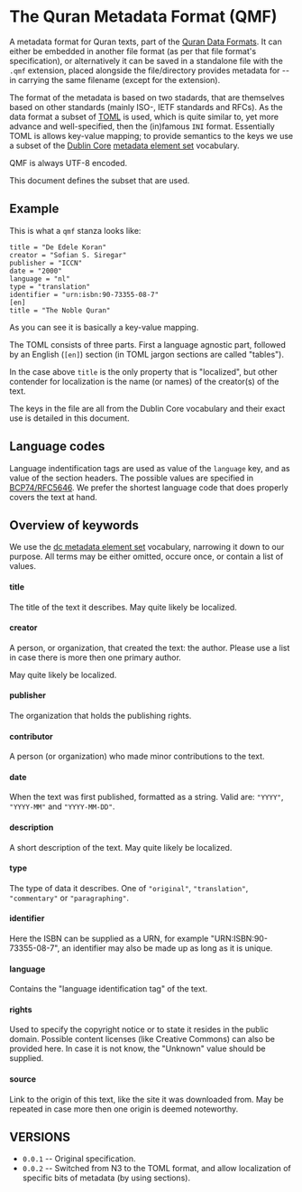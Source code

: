 # The Quran Metadata Format (QMF)

A metadata format for Quran texts, part of the [Quran Data Formats](https://github.com/oqc/qdf).
It can either be embedded in another file format (as per that file format's
specification), or alternatively it can be saved in a standalone file with the `.qmf` extension,
placed alongside the file/directory provides metadata for --
in carrying the same filename (except for the extension).

The format of the metadata is based on two stadards, that are themselves based on
other standards (mainly ISO-, IETF standards and RFCs).  As the data format
a subset of [TOML](https://github.com/toml-lang/toml) is used, which is quite similar to, yet
more advance and well-specified, then the (in)famous `INI` format.
Essentially TOML is allows key-value mapping; to provide semantics to the keys
we use a subset of the [Dublin Core](http://en.wikipedia.org/wiki/dublin_core)
[metadata element set](http://dublincore.org/documents/dces) vocabulary.

QMF is always UTF-8 encoded.

This document defines the subset that are used.



## Example

This is what a `qmf` stanza looks like:

    title = "De Edele Koran"
    creator = "Sofian S. Siregar"
    publisher = "ICCN"
    date = "2000"
    language = "nl"
    type = "translation"
    identifier = "urn:isbn:90-73355-08-7"
    [en]
    title = "The Noble Quran"

As you can see it is basically a key-value mapping.

The TOML consists of three parts.  First a language agnostic part, followed by
an English (`[en]`) section (in TOML jargon sections are called "tables").

In the case above `title` is the only property that is "localized", but other
contender for localization is the name (or names) of the creator(s) of the text.

The keys in the file are all from the Dublin Core vocabulary and their exact use is
detailed in this document.


## Language codes

Language indentification tags are used as value of the `language` key, and as value of the section
headers.  The possible values are specified in [BCP74/RFC5646](http://tools.ietf.org/html/rfc5646).
We prefer the shortest language code that does properly covers the text at hand.


## Overview of keywords

We use the [dc metadata element set](http://dublincore.org/documents/dces)
vocabulary, narrowing it down to our purpose.
All terms may be either omitted, occure once, or contain a list of values.

#### title

The title of the text it describes.  May quite likely be localized.

#### creator

A person, or organization, that created the text: the author.  Please
use a list in case there is more then one primary author.

May quite likely be localized.

#### publisher

The organization that holds the publishing rights.

#### contributor

A person (or organization) who made minor contributions to the text.

#### date

When the text was first published, formatted as a string.
Valid are: `"YYYY"`, `"YYYY-MM"` and `"YYYY-MM-DD"`.

#### description

A short description of the text.  May quite likely be localized.

#### type

The type of data it describes.
One of `"original"`, `"translation"`, `"commentary"` or `"paragraphing"`.

#### identifier

Here the ISBN can be supplied as a URN, for example
"URN:ISBN:90-73355-08-7", an identifier may also be made up as long as
it is unique.

#### language

Contains the "language identification tag" of the text.

#### rights

Used to specify the copyright notice or to state it resides in the public
domain.  Possible content licenses (like Creative Commons) can also be
provided here.  In case it is not know, the "Unknown" value should be supplied.

#### source

Link to the origin of this text, like the site it was downloaded from.
May be repeated in case more then one origin is deemed noteworthy.


## VERSIONS

* `0.0.1` -- Original specification.
* `0.0.2` -- Switched from N3 to the TOML format, and allow localization of specific bits of metadata (by using sections).

